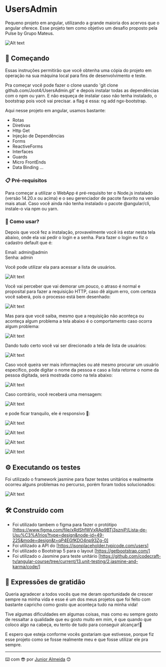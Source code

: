 # UsersAdmin

Pequeno projeto em angular, utilizando a grande maioria dos acervos que o angular oferece. Esse projeto tem como objetivo um desafio proposto pela Pulse by Grupo Mateus.

![Alt text](image.png)

## 🚀 Começando

Essas instruções permitirão que você obtenha uma cópia do projeto em operação na sua máquina local para fins de desenvolvimento e teste.

Pra começar você pode fazer o clone usando 'git clone github.com/Joot4/UsersAdmin.git' e depois instalar todas as dependências com o npm ou yarn. E não esqueça de instalar caso não tenha instalado, o bootstrap pois você vai precisar. 
a flag é essa: ng add ngx-bootstrap.

Aqui nesse projeto em angular, usamos bastante:

* Rotas
* Diretivas
* Http Get
* Injeção de Dependências
* Forms
* ReactiveForms
* Interfaces
* Guards
* Micro FrontEnds
* Data Binding ...

### 📋 Pré-requisitos

Para começar a utilizar o WebApp é pré-requisito ter o Node.js instalado (versão 14.20.x ou acima) e o seu gerenciador de pacote favorito na versão mais atual. Caso você ainda não tenha instalado o pacote @angular/cli, instale-o via npm ou yarn.

### 🔧 Como usar?

Depois que você fez a instalação, provavelmente você irá estar nesta tela abaixo, onde ela vai pedir o login e a senha.
Para fazer o login eu fiz o cadastro default que é:

Email: admin@admin                                                                                                                                                     
Senha: admin

Você pode utilizar ela para acessar a lista de usuários.

![Alt text](/assetsReadme/image.png)

Você vai perceber que vai demorar um pouco, o atraso é normal e proposital para fazer a requisição HTTP, caso dê algum erro, com certeza você saberá, pois o processo está bem desenhado:

![Alt text](/assetsReadme/image-1.png)

Mas para que você saiba, mesmo que a requisição não aconteça ou aconteça algum problema a tela abaixo é o comportamento caso ocorra algum problema:

![Alt text](/assetsReadme/image-2.png)

Dando tudo certo você vai ser direcionado a tela de lista de usuários:

![Alt text](/assetsReadme/image-3.png)

Caso você queira ver mais informações ou até mesmo procurar um usuário específico, pode digitar o nome da pessoa e caso a lista retorne o nome da pessoa digitada, será mostrada como na tela abaixo:

![Alt text](/assetsReadme/image-4.png)

Caso contrário, você receberá uma mensagem:

![Alt text](/assetsReadme/image-5.png)

e pode ficar tranquilo, ele é responsivo 🥳:

![Alt text](/assetsReadme/image-7.png)

![Alt text](/assetsReadme/image-8.png)

![Alt text](/assetsReadme/image-9.png)

![Alt text](/assetsReadme/image-10.png)


## ⚙️ Executando os testes

Foi utilizado o framework jasmine para fazer testes unitários e realmente ocorreu alguns problemas no percurso, porém foram todos solucionados:

![Alt text](/assetsReadme/image-6.png)

## 🛠️ Construído com

* Foi utilizado tambem o figma para fazer o protótipo [https://www.figma.com/file/xRdShfWVxRAp9BTj3szniP/Lista-de-Usu%C3%A1rios?type=design&node-id=49-225&mode=design&t=qP4EGfKDO4np93Zg-0]
* Foi utilizado a API do [https://jsonplaceholder.typicode.com/users]
* Foi utilizado o Bootstrap 5 para o layout [https://getbootstrap.com/]
* Foi utilizado o Jasmine para teste unitário [https://github.com/codecraft-tv/angular-course/tree/current/13.unit-testing/2.jasmine-and-karma/code/]

## 🎁 Expressões de gratidão


Queria agradecer a todos vocês que me deram oportunidade de crescer sempre na minha vida e esse é um dos meus projetos que foi feito com bastante capricho como gosto que aconteça tudo na minha vida!

Tive algumas dificuldades em algumas coisas, mas como eu sempre gosto de ressaltar a qualidade que eu gosto muito em mim, é que quando que coloco algo na cabeça, eu tento de tudo para conseguir alcançar!📢

E espero que esteja conforme vocês gostariam que estivesse, porque fiz esse projeto como se fosse realmente meu e que fosse utilizar ele pra sempre.


---
⌨️ com 😎 por [Junior Almeida](https://github.com/Joot4) 😊
